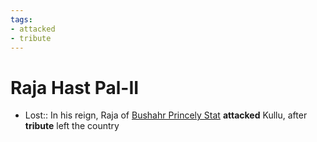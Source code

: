 ```yaml
---
tags:
- attacked
- tribute
---
```

   
# Raja Hast Pal-II   
* Lost:: In his reign, Raja of [Bushahr Princely Stat](/not_created.md) **attacked** Kullu, after **tribute** left the country